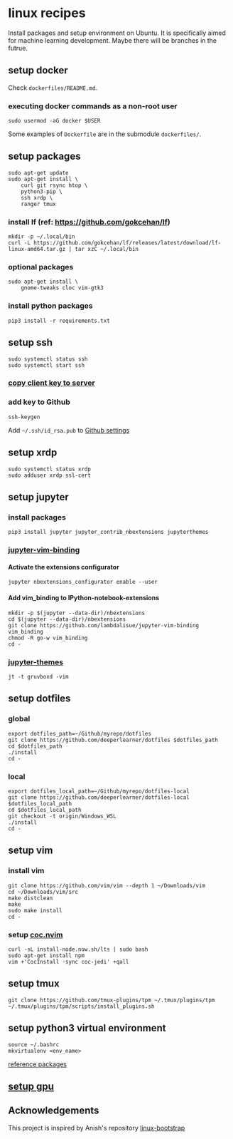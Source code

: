 # linux recipes

Install packages and setup environment on Ubuntu.
It is specifically aimed for machine learning development.
Maybe there will be branches in the futrue.

## setup docker

Check `dockerfiles/README.md`.

### executing docker commands as a non-root user

```
sudo usermod -aG docker $USER
```

Some examples of `Dockerfile` are in the submodule `dockerfiles/`.

## setup packages

```
sudo apt-get update
sudo apt-get install \
    curl git rsync htop \
    python3-pip \
    ssh xrdp \
    ranger tmux
```

### install lf (ref: https://github.com/gokcehan/lf)

```
mkdir -p ~/.local/bin
curl -L https://github.com/gokcehan/lf/releases/latest/download/lf-linux-amd64.tar.gz | tar xzC ~/.local/bin
```

### optional packages

```
sudo apt-get install \
    gnome-tweaks cloc vim-gtk3
```

### install python packages

```
pip3 install -r requirements.txt
```

## setup ssh

```
sudo systemctl status ssh
sudo systemctl start ssh
```

### [copy client key to server](notes/copy_key_to_server.md)

### add key to Github

```
ssh-keygen
```
Add `~/.ssh/id_rsa.pub` to [Github settings](https://github.com/settings/keys)

## setup xrdp

```
sudo systemctl status xrdp
sudo adduser xrdp ssl-cert
```

## setup jupyter

### install packages

```
pip3 install jupyter jupyter_contrib_nbextensions jupyterthemes
```

### [jupyter-vim-binding](https://github.com/lambdalisue/jupyter-vim-binding/wiki/Installation)

#### Activate the extensions configurator

```
jupyter nbextensions_configurator enable --user
```

#### Add vim_binding to IPython-notebook-extensions

```
mkdir -p $(jupyter --data-dir)/nbextensions
cd $(jupyter --data-dir)/nbextensions
git clone https://github.com/lambdalisue/jupyter-vim-binding vim_binding
chmod -R go-w vim_binding
cd -
```

### [jupyter-themes](https://github.com/dunovank/jupyter-themes)

```
jt -t gruvboxd -vim
```

## setup dotfiles

### global

```
export dotfiles_path=~/Github/myrepo/dotfiles
git clone https://github.com/deeperlearner/dotfiles $dotfiles_path
cd $dotfiles_path
./install
cd -
```

### local

```
export dotfiles_local_path=~/Github/myrepo/dotfiles-local
git clone https://github.com/deeperlearner/dotfiles-local $dotfiles_local_path
cd $dotfiles_local_path
git checkout -t origin/Windows_WSL
./install
cd -
```

## setup vim

### install vim

```
git clone https://github.com/vim/vim --depth 1 ~/Downloads/vim
cd ~/Downloads/vim/src
make distclean
make
sudo make install
cd -
```

### setup [coc.nvim](https://github.com/neoclide/coc.nvim)

```
curl -sL install-node.now.sh/lts | sudo bash
sudo apt-get install npm
vim +'CocInstall -sync coc-jedi' +qall
```

## setup tmux

```
git clone https://github.com/tmux-plugins/tpm ~/.tmux/plugins/tpm
~/.tmux/plugins/tpm/scripts/install_plugins.sh
```

## setup python3 virtual environment

```
source ~/.bashrc
mkvirtualenv <env_name>
```
[reference packages](notes/requirements.txt)

## [setup gpu](notes/gpu_setup.md)

## Acknowledgements

This project is inspired by Anish's repository [linux-bootstrap](https://github.com/anishathalye/linux-bootstrap)

